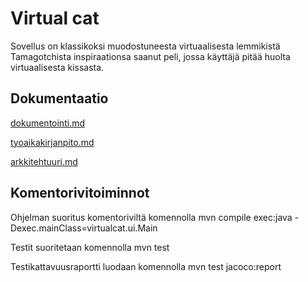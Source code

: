 # Virtual cat

Sovellus on klassikoksi muodostuneesta virtuaalisesta lemmikistä Tamagotchista inspiraationsa saanut peli, jossa käyttäjä pitää huolta virtuaalisesta kissasta.

## Dokumentaatio

[dokumentointi.md](https://github.com/sumuh/ot-harjoitustyo/blob/master/dokumentaatio/dokumentointi.md)

[tyoaikakirjanpito.md](https://github.com/sumuh/ot-harjoitustyo/blob/master/dokumentaatio/tyoaikakirjanpito.md)

[arkkitehtuuri.md](https://github.com/sumuh/ot-harjoitustyo/blob/master/dokumentaatio/arkkitehtuuri.md)

## Komentorivitoiminnot

Ohjelman suoritus komentoriviltä komennolla mvn compile exec:java -Dexec.mainClass=virtualcat.ui.Main

Testit suoritetaan komennolla mvn test

Testikattavuusraportti luodaan komennolla mvn test jacoco:report


